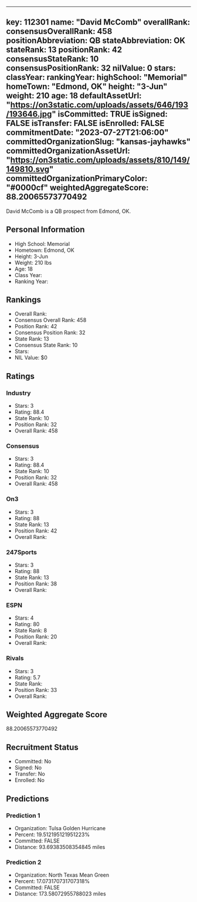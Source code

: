 ---
  key: 112301
  name: "David McComb"
  overallRank: 
  consensusOverallRank: 458
  positionAbbreviation: QB
  stateAbbreviation: OK
  stateRank: 13
  positionRank: 42
  consensusStateRank: 10
  consensusPositionRank: 32
  nilValue: 0
  stars: 
  classYear: 
  rankingYear: 
  highSchool: "Memorial"
  homeTown: "Edmond, OK"
  height: "3-Jun"
  weight: 210
  age: 18
  defaultAssetUrl: "https://on3static.com/uploads/assets/646/193/193646.jpg"
  isCommitted: TRUE
  isSigned: FALSE
  isTransfer: FALSE
  isEnrolled: FALSE
  commitmentDate: "2023-07-27T21:06:00"
  committedOrganizationSlug: "kansas-jayhawks"
  committedOrganizationAssetUrl: "https://on3static.com/uploads/assets/810/149/149810.svg"
  committedOrganizationPrimaryColor: "#0000cf"
  weightedAggregateScore: 88.20065573770492
  ---
  
  David McComb is a QB prospect from Edmond, OK.
  
  ## Personal Information
  - High School: Memorial
  - Hometown: Edmond, OK
  - Height: 3-Jun
  - Weight: 210 lbs
  - Age: 18
  - Class Year: 
  - Ranking Year: 
  
  ## Rankings
  - Overall Rank: 
  - Consensus Overall Rank: 458
  - Position Rank: 42
  - Consensus Position Rank: 32
  - State Rank: 13
  - Consensus State Rank: 10
  - Stars: 
  - NIL Value: $0
  
  ## Ratings
  
  ### Industry
  - Stars: 3
  - Rating: 88.4
  - State Rank: 10
  - Position Rank: 32
  - Overall Rank: 458
  
  ### Consensus
  - Stars: 3
  - Rating: 88.4
  - State Rank: 10
  - Position Rank: 32
  - Overall Rank: 458
  
  ### On3
  - Stars: 3
  - Rating: 88
  - State Rank: 13
  - Position Rank: 42
  - Overall Rank: 
  
  ### 247Sports
  - Stars: 3
  - Rating: 88
  - State Rank: 13
  - Position Rank: 38
  - Overall Rank: 
  
  ### ESPN
  - Stars: 4
  - Rating: 80
  - State Rank: 8
  - Position Rank: 20
  - Overall Rank: 
  
  ### Rivals
  - Stars: 3
  - Rating: 5.7
  - State Rank: 
  - Position Rank: 33
  - Overall Rank: 
  
  ## Weighted Aggregate Score
  88.20065573770492
  
  ## Recruitment Status
  - Committed: No
  - Signed: No
  - Transfer: No
  - Enrolled: No
  
  
  
  ## Predictions
  
  ### Prediction 1
  - Organization: Tulsa Golden Hurricane
  - Percent: 19.512195121951223%
  - Committed: FALSE
  - Distance: 93.69383508354845 miles
  
  ### Prediction 2
  - Organization: North Texas Mean Green
  - Percent: 17.073170731707318%
  - Committed: FALSE
  - Distance: 173.58072955788023 miles
  